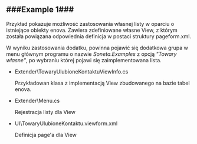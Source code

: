 ﻿###Example 1###
-----------------------------------------------------------------------------------------------------

Przykład pokazuje możliwość zastosowania własnej listy w oparciu o istniejące obiekty enova. Zawiera zdefiniowane własne    View, z którym została powiązana odpowiednia definicja w postaci struktury pageform.xml. 
    
W wyniku zastosowania dodatku, powinna pojawić się dodatkowa grupa w menu głównym programu o nazwie *Soneta.Examples* z opcją *"Towary własne"*, po wybraniu której pojawi się zaimplementowana lista.

* Extender\TowaryUlubioneKontaktuViewInfo.cs

    Przykładowan klasa z implementacją View zbudowanego na bazie tabel enova.
* Extender\Menu.cs

    Rejestracja listy dla View
* UI\TowaryUlubioneKontaktu.viewform.xml

    Definicja page'a dla View
    
